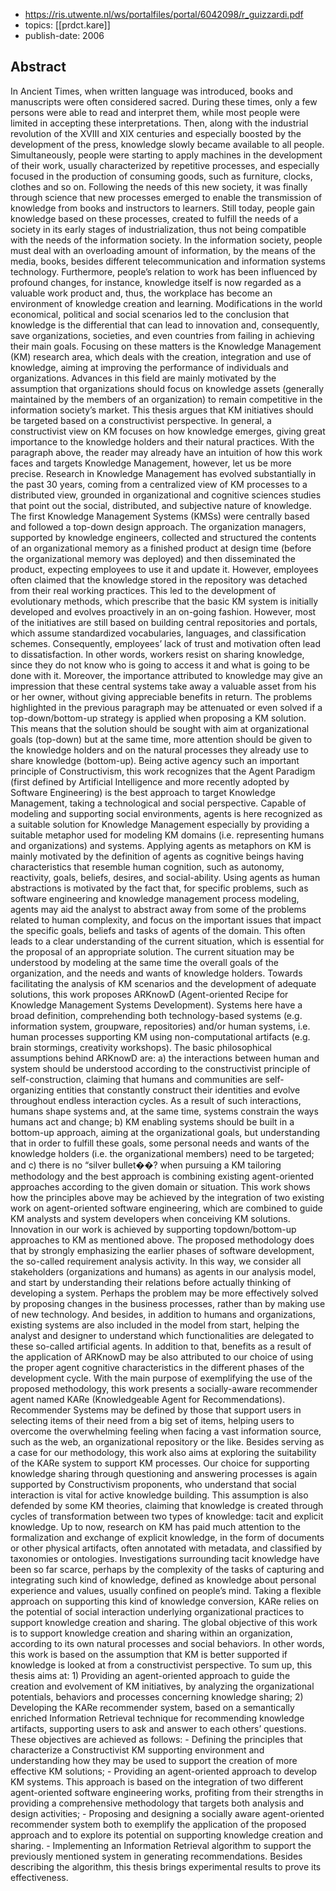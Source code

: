 
- https://ris.utwente.nl/ws/portalfiles/portal/6042098/r_guizzardi.pdf
- topics: [[prdct.kare]]
- publish-date: 2006

## Abstract

In Ancient Times, when written language was introduced, books and manuscripts were often considered sacred. During these times, only a few persons were able to read and interpret them, while most people were limited in accepting these interpretations. Then, along with the industrial revolution of the XVIII and XIX centuries and especially boosted by the development of the press, knowledge slowly became available to all people. Simultaneously, people were starting to apply machines in the development of their work, usually characterized by repetitive processes, and especially focused in the production of consuming goods, such as furniture, clocks, clothes and so on. Following the needs of this new society, it was finally through science that new processes emerged to enable the transmission of knowledge from books and instructors to learners. Still today, people gain knowledge based on these processes, created to fulfill the needs of a society in its early stages of industrialization, thus not being compatible with the needs of the information society. In the information society, people must deal with an overloading amount of information, by the means of the media, books, besides different telecommunication and information systems technology. Furthermore, people’s relation to work has been influenced by profound changes, for instance, knowledge itself is now regarded as a valuable work product and, thus, the workplace has become an environment of knowledge creation and learning. Modifications in the world economical, political and social scenarios led to the conclusion that knowledge is the differential that can lead to innovation and, consequently, save organizations, societies, and even countries from failing in achieving their main goals. Focusing on these matters is the Knowledge Management (KM) research area, which deals with the creation, integration and use of knowledge, aiming at improving the performance of individuals and organizations. Advances in this field are mainly motivated by the assumption that organizations should focus on knowledge assets (generally maintained by the members of an organization) to remain competitive in the information society’s market. This thesis argues that KM initiatives should be targeted based on a constructivist perspective. In general, a constructivist view on KM focuses on how knowledge emerges, giving great importance to the knowledge holders and their natural practices. With the paragraph above, the reader may already have an intuition of how this work faces and targets Knowledge Management, however, let us be more precise. Research in Knowledge Management has evolved substantially in the past 30 years, coming from a centralized view of KM processes to a distributed view, grounded in organizational and cognitive sciences studies that point out the social, distributed, and subjective nature of knowledge. The first Knowledge Management Systems (KMSs) were centrally based and followed a top-down design approach. The organization managers, supported by knowledge engineers, collected and structured the contents of an organizational memory as a finished product at design time (before the organizational memory was deployed) and then disseminated the product, expecting employees to use it and update it. However, employees often claimed that the knowledge stored in the repository was detached from their real working practices. This led to the development of evolutionary methods, which prescribe that the basic KM system is initially developed and evolves proactively in an on-going fashion. However, most of the initiatives are still based on building central repositories and portals, which assume standardized vocabularies, languages, and classification schemes. Consequently, employees’ lack of trust and motivation often lead to dissatisfaction. In other words, workers resist on sharing knowledge, since they do not know who is going to access it and what is going to be done with it. Moreover, the importance attributed to knowledge may give an impression that these central systems take away a valuable asset from his or her owner, without giving appreciable benefits in return. The problems highlighted in the previous paragraph may be attenuated or even solved if a top-down/bottom-up strategy is applied when proposing a KM solution. This means that the solution should be sought with aim at organizational goals (top-down) but at the same time, more attention should be given to the knowledge holders and on the natural processes they already use to share knowledge (bottom-up). Being active agency such an important principle of Constructivism, this work recognizes that the Agent Paradigm (first defined by Artificial Intelligence and more recently adopted by Software Engineering) is the best approach to target Knowledge Management, taking a technological and social perspective. Capable of modeling and supporting social environments, agents is here recognized as a suitable solution for Knowledge Management especially by providing a suitable metaphor used for modeling KM domains (i.e. representing humans and organizations) and systems. Applying agents as metaphors on KM is mainly motivated by the definition of agents as cognitive beings having characteristics that resemble human cognition, such as autonomy, reactivity, goals, beliefs, desires, and social-ability. Using agents as human abstractions is motivated by the fact that, for specific problems, such as software engineering and knowledge management process modeling, agents may aid the analyst to abstract away from some of the problems related to human complexity, and focus on the important issues that impact the specific goals, beliefs and tasks of agents of the domain. This often leads to a clear understanding of the current situation, which is essential for the proposal of an appropriate solution. The current situation may be understood by modeling at the same time the overall goals of the organization, and the needs and wants of knowledge holders. Towards facilitating the analysis of KM scenarios and the development of adequate solutions, this work proposes ARKnowD (Agent-oriented Recipe for Knowledge Management Systems Development). Systems here have a broad definition, comprehending both technology-based systems (e.g. information system, groupware, repositories) and/or human systems, i.e. human processes supporting KM using non-computational artifacts (e.g. brain stormings, creativity workshops). The basic philosophical assumptions behind ARKnowD are: a) the interactions between human and system should be understood according to the constructivist principle of self-construction, claiming that humans and communities are self-organizing entities that constantly construct their identities and evolve throughout endless interaction cycles. As a result of such interactions, humans shape systems and, at the same time, systems constrain the ways humans act and change; b) KM enabling systems should be built in a bottom-up approach, aiming at the organizational goals, but understanding that in order to fulfill these goals, some personal needs and wants of the knowledge holders (i.e. the organizational members) need to be targeted; and c) there is no “silver bullet��? when pursuing a KM tailoring methodology and the best approach is combining existing agent-oriented approaches according to the given domain or situation. This work shows how the principles above may be achieved by the integration of two existing work on agent-oriented software engineering, which are combined to guide KM analysts and system developers when conceiving KM solutions. Innovation in our work is achieved by supporting topdown/bottom-up approaches to KM as mentioned above. The proposed methodology does that by strongly emphasizing the earlier phases of software development, the so-called requirement analysis activity. In this way, we consider all stakeholders (organizations and humans) as agents in our analysis model, and start by understanding their relations before actually thinking of developing a system. Perhaps the problem may be more effectively solved by proposing changes in the business processes, rather than by making use of new technology. And besides, in addition to humans and organizations, existing systems are also included in the model from start, helping the analyst and designer to understand which functionalities are delegated to these so-called artificial agents. In addition to that, benefits as a result of the application of ARKnowD may be also attributed to our choice of using the proper agent cognitive characteristics in the different phases of the development cycle. With the main purpose of exemplifying the use of the proposed methodology, this work presents a socially-aware recommender agent named KARe (Knowledgeable Agent for Recommendations). Recommender Systems may be defined by those that support users in selecting items of their need from a big set of items, helping users to overcome the overwhelming feeling when facing a vast information source, such as the web, an organizational repository or the like. Besides serving as a case for our methodology, this work also aims at exploring the suitability of the KARe system to support KM processes. Our choice for supporting knowledge sharing through questioning and answering processes is again supported by Constructivism proponents, who understand that social interaction is vital for active knowledge building. This assumption is also defended by some KM theories, claiming that knowledge is created through cycles of transformation between two types of knowledge: tacit and explicit knowledge. Up to now, research on KM has paid much attention to the formalization and exchange of explicit knowledge, in the form of documents or other physical artifacts, often annotated with metadata, and classified by taxonomies or ontologies. Investigations surrounding tacit knowledge have been so far scarce, perhaps by the complexity of the tasks of capturing and integrating such kind of knowledge, defined as knowledge about personal experience and values, usually confined on people’s mind. Taking a flexible approach on supporting this kind of knowledge conversion, KARe relies on the potential of social interaction underlying organizational practices to support knowledge creation and sharing. The global objective of this work is to support knowledge creation and sharing within an organization, according to its own natural processes and social behaviors. In other words, this work is based on the assumption that KM is better supported if knowledge is looked at from a constructivist perspective. To sum up, this thesis aims at: 1) Providing an agent-oriented approach to guide the creation and evolvement of KM initiatives, by analyzing the organizational potentials, behaviors and processes concerning knowledge sharing; 2) Developing the KARe recommender system, based on a semantically enriched Information Retrieval technique for recommending knowledge artifacts, supporting users to ask and answer to each others’ questions. These objectives are achieved as follows: - Defining the principles that characterize a Constructivist KM supporting environment and understanding how they may be used to support the creation of more effective KM solutions; - Providing an agent-oriented approach to develop KM systems. This approach is based on the integration of two different agent-oriented software engineering works, profiting from their strengths in providing a comprehensive methodology that targets both analysis and design activities; - Proposing and designing a socially aware agent-oriented recommender system both to exemplify the application of the proposed approach and to explore its potential on supporting knowledge creation and sharing. - Implementing an Information Retrieval algorithm to support the previously mentioned system in generating recommendations. Besides describing the algorithm, this thesis brings experimental results to prove its effectiveness.